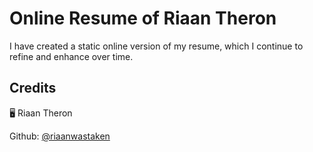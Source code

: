# Online Resume of Riaan Theron

I have created a static online version of my resume, which I continue to refine and enhance over time.

## Credits

🖥️ Riaan Theron

Github: [@riaanwastaken](https://github.com/riaanwastaken)
